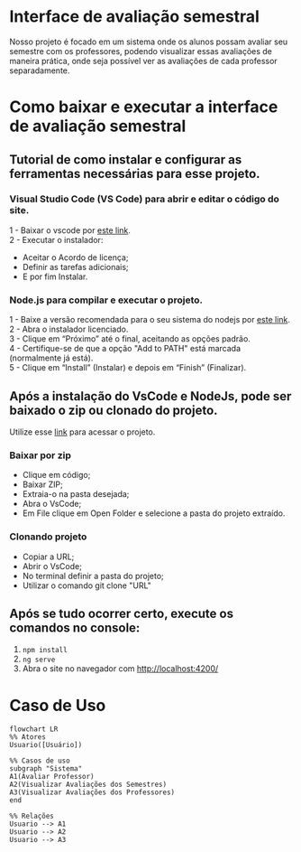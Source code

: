 # Interface de avaliação semestral
Nosso projeto é focado em um sistema onde os alunos possam avaliar seu semestre com os professores, podendo visualizar essas avaliações de maneira prática, onde seja possível ver as avaliações de cada professor separadamente.

# Como baixar e executar a interface de avaliação semestral

## Tutorial de como instalar e configurar as ferramentas necessárias para esse projeto.

### Visual Studio Code (VS Code) para abrir e editar o código do site.

1 - Baixar o vscode por [este link](https://code.visualstudio.com/download).  
2 - Executar o instalador:  
- Aceitar o Acordo de licença;  
- Definir as tarefas adicionais;  
- E por fim Instalar.  

### Node.js para compilar e executar o projeto.

1 - Baixe a versão recomendada para o seu sistema do nodejs por [este link](https://nodejs.org/pt/download).  
2 - Abra o instalador licenciado.  
3 - Clique em “Próximo” até o final, aceitando as opções padrão.  
4 - Certifique-se de que a opção "Add to PATH" está marcada (normalmente já está).  
5 - Clique em “Install” (Instalar) e depois em “Finish” (Finalizar).  

## Após a instalação do VsCode e NodeJs, pode ser baixado o zip ou clonado do projeto.

Utilize esse [link](https://github.com/CTISM-Prof-Henry/trab-final-tarde-engenharia-da-esperteza) para acessar o projeto.

### Baixar por zip

- Clique em código;
- Baixar ZIP;
- Extraia-o na pasta desejada;
- Abra o VsCode;
- Em File clique em Open Folder e selecione a pasta do projeto extraído.

### Clonando projeto

- Copiar a URL;
- Abrir o VsCode;
- No terminal definir a pasta do projeto;
- Utilizar o comando git clone "URL"

## Após se tudo ocorrer certo, execute os comandos no console:

1. `npm install`
2. `ng serve`
3. Abra o site no navegador com [http://localhost:4200/](http://localhost:4200/)

# Caso de Uso
```mermaid
flowchart LR
%% Atores
Usuario([Usuário])

%% Casos de uso
subgraph "Sistema"
A1(Avaliar Professor)
A2(Visualizar Avaliações dos Semestres)
A3(Visualizar Avaliações dos Professores)
end

%% Relações
Usuario --> A1
Usuario --> A2
Usuario --> A3
```
